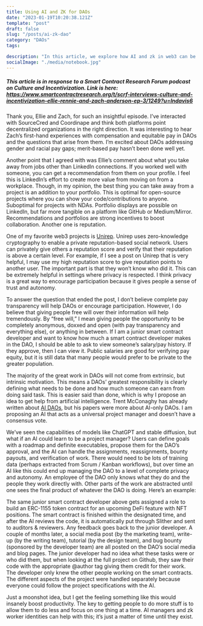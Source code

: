 ```yaml
---
title: Using AI and ZK for DAOs
date: "2023-01-19T10:20:38.121Z"
template: "post"
draft: false
slug: "/posts/ai-zk-dao"
category: "DAOs"
tags:

description: "In this article, we explore how AI and zk in web3 can be used to enhance the experience of participating in a decentralized ecosystem. I believe individuality and self actualization is the aim of these democratic systems; AI can help us automate while zk helps us remain private (to an extent). People can use DAOs to find their true niche and contribute in a way that maintains their autonomy."
socialImage: "./media/notebook.jpg"
---
```

##### This article is in response to a Smart Contract Research Forum podcast on Culture and Incentivization. Link is here: https://www.smartcontractresearch.org/t/scrf-interviews-culture-and-incentivization-ellie-rennie-and-zach-anderson-ep-3/1249?u=lndavis6

Thank you, Ellie and Zach, for such an insightful episode. I’ve interacted with SourceCred and Coordinape and think both platforms point decentralized organizations in the right direction. It was interesting to hear Zach’s first-hand experiences with compensation and equitable pay in DAOs and the questions that arise from them. I’m excited about DAOs addressing gender and racial pay gaps; merit-based pay hasn’t been done well yet. 

Another point that I agreed with was Ellie’s comment about what you take away from jobs other than LinkedIn connections. If you worked well with someone, you can get a recommendation from them on your profile. I feel this is LinkedIn’s effort to create more value from moving on from a workplace. Though, in my opinion, the best thing you can take away from a project is an addition to your portfolio. This is optimal for open-source projects where you can show your code/contributions to anyone. Suboptimal for projects with NDAs. Portfolio displays are possible on LinkedIn, but far more tangible on a platform like GitHub or Medium/Mirror. Recommendations and portfolios are strong incentives to boost collaboration. Another one is reputation.

One of my favorite web3 projects is [Unirep](https://medium.com/privacy-scaling-explorations/unirep-a-private-and-non-repudiable-reputation-system-7fb5c6478549). Unirep uses zero-knowledge cryptography to enable a private reputation-based social network. Users can privately give others a reputation score and verify that their reputation is above a certain level. For example, if I see a post on Unirep that is very helpful, I may use my high reputation score to give reputation points to another user. The important part is that they won’t know who did it. This can be extremely helpful in settings where privacy is respected. I think privacy is a great way to encourage participation because it gives people a sense of trust and autonomy.

To answer the question that ended the post, I don’t believe complete pay transparency will help DAOs or encourage participation. However, I do believe that giving people free will over their information will help tremendously. By “free will,” I mean giving people the opportunity to be completely anonymous, doxxed and open (with pay transparency and everything else), or anything in between. If I am a junior smart contract developer and want to know how much a smart contract developer makes in the DAO, I should be able to ask to view someone’s salary/pay history. If they approve, then I can view it. Public salaries are good for verifying pay equity, but it is still data that many people would prefer to be private to the greater population. 

The majority of the great work in DAOs will not come from extrinsic, but intrinsic motivation. This means a DAOs’ greatest responsibility is clearly defining what needs to be done and how much someone can earn from doing said task. This is easier said than done, which is why I propose an idea to get help from artificial intelligence. Trent McConaghy has already written about [AI DAOs](https://medium.com/@trentmc0/ai-daos-and-three-paths-to-get-there-cfa0a4cc37b8), but his papers were more about AI-only DAOs. I am proposing an AI that acts as a universal project manager and doesn’t have a consensus vote. 

We’ve seen the capabilities of models like ChatGPT and stable diffusion, but what if an AI could learn to be a project manager? Users can define goals with a roadmap and definite executables, propose them for the DAO’s approval, and the AI can handle the assignments, reassignments, bounty payouts, and verification of work. There would need to be lots of training data (perhaps extracted from Scrum / Kanban workflows), but over time an AI like this could end up managing the DAO to a level of complete privacy and autonomy. An employee of the DAO only knows what they do and the people they work directly with. Other parts of the work are abstracted until one sees the final product of whatever the DAO is doing. Here’s an example:

The same junior smart contract developer above gets assigned a role to build an ERC-1155 token contract for an upcoming DeFi feature with NFT positions. The smart contract is finished within the designated time, and after the AI reviews the code, it is automatically put through Slither and sent to auditors & reviewers. Any feedback goes back to the junior developer. A couple of months later, a social media post (by the marketing team), write-up (by the writing team), tutorial (by the design team), and bug bounty (sponsored by the developer team) are all posted on the DAO’s social media and blog pages. The junior developer had no idea what these tasks were or who did them, but when looking at the full project on Github, they saw their code with the appropriate @author tag giving them credit for their work. The developer only knew the other people working on the smart contracts. The different aspects of the project were handled separately because everyone could follow the project specifications with the AI. 

Just a moonshot idea, but I get the feeling something like this would insanely boost productivity. The key to getting people to do more stuff is to allow them to do less and focus on one thing at a time. AI managers and zk worker identities can help with this; it’s just a matter of time until they exist.
